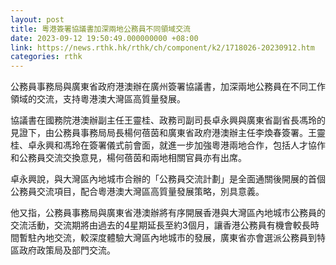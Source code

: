 ```yaml
---
layout: post
title: 粵港簽署協議書加深兩地公務員不同領域交流
date: 2023-09-12 19:50:49.000000000 +08:00
link: https://news.rthk.hk/rthk/ch/component/k2/1718026-20230912.htm
categories: rthk
---
```


公務員事務局與廣東省政府港澳辦在廣州簽署協議書，加深兩地公務員在不同工作領域的交流，支持粵港澳大灣區高質量發展。
 
協議書在國務院港澳辦副主任王靈桂、政務司副司長卓永興與廣東省副省長馮玲的見證下，由公務員事務局局長楊何蓓茵和廣東省政府港澳辦主任李煥春簽署。王靈桂、卓永興和馮玲在簽署儀式前會面，就進一步加強粵港兩地合作，包括人才協作和公務員交流交換意見，楊何蓓茵和兩地相關官員亦有出席。
 
卓永興說，與大灣區內地城市合辦的「公務員交流計劃」是全面通關後開展的首個公務員交流項目，配合粵港澳大灣區高質量發展策略，別具意義。

他又指，公務員事務局與廣東省港澳辦將有序開展香港與大灣區內地城市公務員的交流活動，交流期將由過去的4星期延長至約3個月，讓香港公務員有機會較長時間暫駐內地交流，較深度體驗大灣區內地城市的發展，廣東省亦會選派公務員到特區政府政策局及部門交流。
